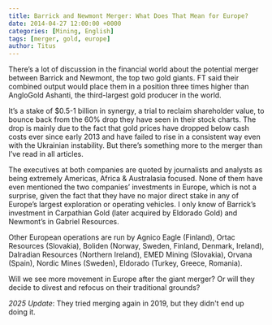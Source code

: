 ```yaml
---
title: Barrick and Newmont Merger: What Does That Mean for Europe?
date: 2014-04-27 12:00:00 +0000
categories: [Mining, English]
tags: [merger, gold, europe]   
author: Titus   
---
```


There’s a lot of discussion in the financial world about the potential merger between Barrick and Newmont, the top two gold giants. FT said their combined output would place them in a position three times higher than AngloGold Ashanti, the third-largest gold producer in the world.

It’s a stake of $0.5-1 billion in synergy, a trial to reclaim shareholder value, to bounce back from the 60% drop they have seen in their stock charts. The drop is mainly due to the fact that gold prices have dropped below cash costs ever since early 2013 and have failed to rise in a consistent way even with the Ukrainian instability. But there’s something more to the merger than I’ve read in all articles.

The executives at both companies are quoted by journalists and analysts as being extremely Americas, Africa & Australasia focused. None of them have even mentioned the two companies’ investments in Europe, which is not a surprise, given the fact that they have no major direct stake in any of Europe’s largest exploration or operating vehicles. I only know of Barrick’s investment in Carpathian Gold (later acquired by Eldorado Gold) and Newmont’s in Gabriel Resources.

Other European operations are run by Agnico Eagle (Finland), Ortac Resources (Slovakia), Boliden (Norway, Sweden, Finland, Denmark, Ireland), Dalradian Resources (Northern Ireland), EMED Mining (Slovakia), Orvana (Spain), Nordic Mines (Sweden), Eldorado (Turkey, Greece, Romania).

Will we see more movement in Europe after the giant merger? Or will they decide to divest and refocus on their traditional grounds?

*2025 Update*: They tried merging again in 2019, but they didn't end up doing it.